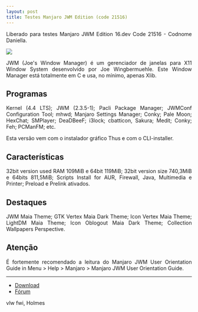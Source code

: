 ```yaml
---
layout: post
title: Testes Manjaro JWM Edition (code 21516)
---
```


<p style="text-align: justify;">Liberado para testes Manjaro JWM Edition 16.dev Code 21516 - Codnome Daniella.</p>

<img src="http://i.imgur.com/n0PseGi.png">

<p style="text-align: justify;">JWM (Joe's Window Manager) é um gerenciador de janelas para X11 Window System desenvolvido por Joe Wingbermuehle. Este Window Manager está totalmente em C e usa, no mínimo, apenas Xlib.</p> 

## Programas

<p style="text-align: justify;">Kernel (4.4 LTS); JWM (2.3.5-1); Pacli Package Manager; JWMConf Configuration Tool; mhwd; Manjaro Settings Manager; Conky; Pale Moon; HexChat; SMPlayer; DeaDBeeF; i3lock; cbatticon, Sakura; Medit; Conky; Feh; PCManFM; etc.</p>

<p style="text-align: justify;">Esta versão vem com o instalador gráfico Thus e com o CLI-installer.</p>

## Características

<p style="text-align: justify;">32bit version used RAM 109MiB e 64bit 119MiB; 32bit version size 740,3MiB e 64bits 811,5MiB; Scripts Install for AUR, Firewall, Java, Multimedia e Printer; Preload e Prelink ativados.</p>

## Destaques

<p style="text-align: justify;">JWM Maia Theme; GTK Vertex Maia Dark Theme; Icon Vertex Maia Theme; LightDM Maia Theme; Icon Oblogout Maia Dark Theme; Collection Wallpapers Perspective.</p>

## Atenção

<p style="text-align: justify;">É fortemente recomendado a leitura do Manjaro JWM User Orientation Guide in Menu > Help > Manjaro > Manjaro JWM User Orientation Guide.</p>

----

* [Download](https://sourceforge.net/projects/holmeslinux/files/Manjaro%20JWM%2016.dev/Code%2021516)
* [Fórum](https://forum.manjaro.org/t/manjaro-jwm-edition-16-dev-to-tests-code-21516/1925)

vlw fwi, Holmes

